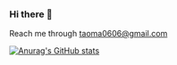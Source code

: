 ### Hi there 👋

<!--
**Michaeltaoma/Michaeltaoma** is a ✨ _special_ ✨ repository because its `README.md` (this file) appears on your GitHub profile.

Here are some ideas to get you started:

- 🔭 I’m currently working on ...
- 🌱 I’m currently learning ...
- 👯 I’m looking to collaborate on ...
- 🤔 I’m looking for help with ...
- 💬 Ask me about ...
- 📫 How to reach me: ...
- 😄 Pronouns: ...
- ⚡ Fun fact: ...
-->

Reach me through <taoma0606@gmail.com>

[![Anurag's GitHub stats](https://github-readme-stats.vercel.app/api?username=Michaeltaoma&show_icons=true&theme=radical)](https://github.com/anuraghazra/github-readme-stats)
